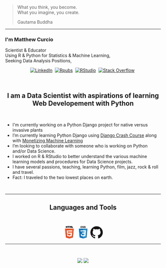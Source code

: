 
> What you think, you become.  
> What you imagine, you create.  
>  
> Gautama Buddha   

---

### I'm Matthew Curcio  
Scientist & Educator  
Using R & Python for Statistics & Machine Learning,  
Seeking Data Analysis Positions,  


<p align="center">
<a href="https://www.linkedin.com/in/mattcurcio"><img src="https://img.shields.io/badge/linkedin-%230077B5.svg?&style=plastic&logo=linkedin&logoColor=white" alt="LinkedIn" /></a>&nbsp;
<a href="https://rpubs.com/oaxacamatt"><img src="https://img.shields.io/badge/R-276DC3.svg?style=plastic&logo=R&logoColor=white" alt="Rpubs" /></a>&nbsp;
<a href="https://rpubs.com/oaxacamatt"><img src="https://img.shields.io/badge/RStudio-75AADB.svg?style=plastic&logo=RStudio&logoColor=white" alt="RStudio" /></a>&nbsp; 
<a href="https://stackoverflow.com/users/851043/oaxacamatt"><img src="https://img.shields.io/badge/Stack_Overflow-%23F58025.svg?style=plastic&logo=Stack Overflow&logoColor=white" alt="Stack Overflow" /></a>&nbsp;

</p>
<br />

<p>
  <h2 align="center"> I am a Data Scientist with aspirations of learning Web Developement with Python </h2>
</p>
<br />

- I'm currently working on a Python Django project for native versus invasive plants
- I’m currently learning Python Django using [Django Crash Course](https://www.roygreenfeld.com/products/django-crash-course) along with [Monetizing Machine
Learning](https://www.amazon.com/Monetizing-Machine-Learning-Applications-Serverless/dp/1484238729)
- I’m looking to collaborate with someone who is working on Python and/or Data Science.
- I worked on R & RStudio to better understand the various machine learning models and procedures for Data Science projects.
- I have several passions, teaching, learning Python, film, jazz, rock & roll and travel.
- Fact: I traveled to the two lowest places on earth. 

<br />

---

<p>
<h2 align="center"> Languages and Tools</h2>
</p>
<br />

<p align="center">
  
<img alt="HTML5" width="40px" src="https://raw.githubusercontent.com/github/explore/80688e429a7d4ef2fca1e82350fe8e3517d3494d/topics/html/html.png" />

<img alt="CSS3" width="40px" src="https://raw.githubusercontent.com/github/explore/80688e429a7d4ef2fca1e82350fe8e3517d3494d/topics/css/css.png" />

<img alt="GitHub" width="40px" src="https://raw.githubusercontent.com/github/explore/78df643247d429f6cc873026c0622819ad797942/topics/github/github.png" />

</p>


---

<br />

<p align="center">
<img src="https://github-readme-stats.vercel.app/api?username=mccurcio&theme=radical&show_icons=true" />
<img src="https://github-readme-stats.vercel.app/api/top-langs/?username=mccurcio&layout=compact&theme=radical" />
</p>

<!--
![Matthew Curcio, PVD](https://github.com/mccurcio/mccurcio/blob/main/header-bg.jpg)
*The Cliff Walk in Newport, Rhode Island*

- 🔭 I’m currently working on ...
- 🌱 I’m currently learning ...
- 👯 I’m looking to collaborate on ...
- 🤔 I’m looking for help with ...
- 💬 Ask me about ...
- 📫 How to reach me: ...
- 😄 Pronouns: ...
- ⚡ Fun fact: ...
-->
